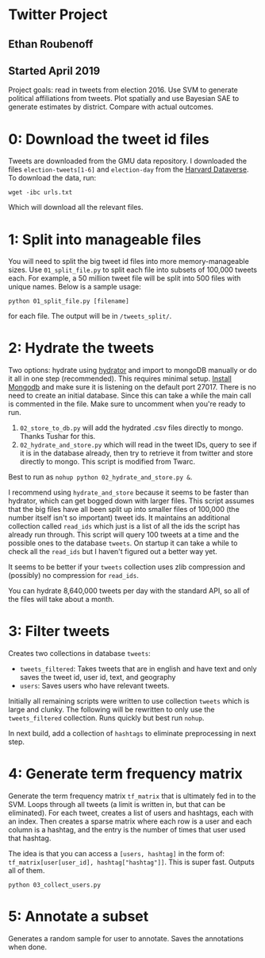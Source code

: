 # Twitter Project
## Ethan Roubenoff
## Started April 2019

Project goals: read in tweets from election 2016. Use SVM to generate political affiliations from tweets.  Plot spatially and use Bayesian SAE to generate estimates by district.  Compare with actual outcomes.

# 0: Download the tweet id files
Tweets are downloaded from the GMU data repository.  I downloaded the files `election-tweets[1-6]` and `election-day` from the [Harvard Dataverse](https://dataverse.harvard.edu/dataset.xhtml?persistentId=doi:10.7910/DVN/PDI7IN).  To download the data, run:
```
wget -ibc urls.txt
```
Which will download all the relevant files. 

# 1: Split into manageable files
You will need to split the big tweet id files into more memory-manageable sizes.  Use `01_split_file.py` to split each file into subsets of 100,000 tweets each.  For example, a 50 million tweet file will be split into 500 files with unique names.  Below is a sample usage:
```
python 01_split_file.py [filename]
```
for each file.  The output will be in `/tweets_split/`.

# 2: Hydrate the tweets
Two options: hydrate using [hydrator](https://github.com/DocNow/hydrator) and import to mongoDB manually or do it all in one step (recommended).
This requires minimal setup.  [Install Mongodb](https://docs.mongodb.com/manual/administration/install-community/) and make sure it is listening on the default port 27017.  There is no need to create an initial database.  Since this can take a while the main call is commented in the file.  Make sure to uncomment when you're ready to run.

1. `02_store_to_db.py` will add the hydrated .csv files directly to mongo.  Thanks Tushar for this.
2. `02_hydrate_and_store.py` which will read in the tweet IDs, query to see if it is in the database already, then try to retrieve it from twitter and store directly to mongo. This script is modified from Twarc.

Best to run as `nohup python 02_hydrate_and_store.py &`.

I recommend using `hydrate_and_store` because it seems to be faster than hydrator, which can get bogged down with larger files.  This script assumes that the big files have all been split up into smaller files of 100,000 (the number itself isn't so important) tweet ids.  It maintains an additional collection called `read_ids` which just is a list of all the ids the script has already run through.  This script will query 100 tweets at a time and the possible ones to the database `tweets`.  On startup it can take a while to check all the `read_ids` but I haven't figured out a better way yet.

It seems to be better if your `tweets` collection uses zlib compression and (possibly) no compression for `read_ids`.  

You can hydrate 8,640,000 tweets per day with the standard API, so all of the files will take about a month.

# 3: Filter tweets
Creates two collections in database `tweets`:

- `tweets_filtered`: Takes tweets that are in english and have text and only saves the tweet id, user id, text, and geography
- `users`: Saves users who have relevant tweets.

Initially all remaining scripts were written to use collection `tweets` which is large and clunky.  The following will be rewritten to only use the `tweets_filtered` collection.  Runs quickly but best run `nohup`.

In next build, add a collection of `hashtags` to eliminate preprocessing in next step. 

# 4: Generate term frequency matrix
Generate the term frequency matrix `tf_matrix` that is ultimately fed in to the SVM.  Loops through all tweets (a limit is written in, but that can be eliminated). For each tweet, creates a list of users and hashtags, each with an index.  Then creates a sparse matrix where each row is a user and each column is a hashtag, and the entry is the number of times that user used that hashtag.

The idea is that you can access a `[users, hashtag]` in the form of: `tf_matrix[user[user_id], hashtag["hashtag"]]`.  This is super fast.  Outputs all of them.

```
python 03_collect_users.py
```

# 5: Annotate a subset

Generates a random sample for user to annotate.  Saves the annotations when done.



